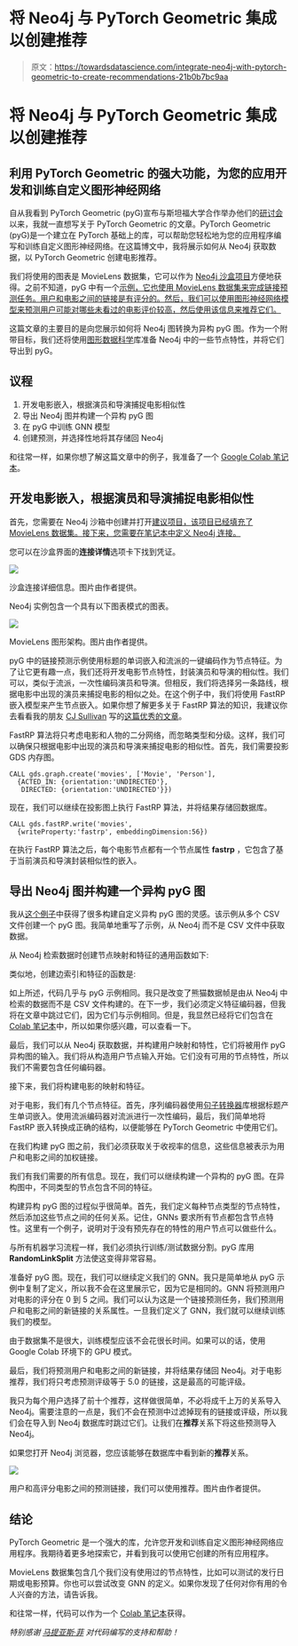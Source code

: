 # 将 Neo4j 与 PyTorch Geometric 集成以创建推荐

> 原文：<https://towardsdatascience.com/integrate-neo4j-with-pytorch-geometric-to-create-recommendations-21b0b7bc9aa>

# 将 Neo4j 与 PyTorch Geometric 集成以创建推荐

## 利用 PyTorch Geometric 的强大功能，为您的应用开发和训练自定义图形神经网络

自从我看到 PyTorch Geometric (pyG)宣布与斯坦福大学合作举办他们的[研讨会](https://snap.stanford.edu/graphlearning-workshop/)以来，我就一直想写关于 PyTorch Geometric 的文章。PyTorch Geometric (pyG)是一个建立在 PyTorch 基础上的库，可以帮助您轻松地为您的应用程序编写和训练自定义图形神经网络。在这篇博文中，我将展示如何从 Neo4j 获取数据，以 PyTorch Geometric 创建电影推荐。

我们将使用的图表是 MovieLens 数据集，它可以作为 [Neo4j 沙盒项目](https://sandbox.neo4j.com/?usecase=recommendations)方便地获得。之前不知道，pyG 中有一个[示例，它也使用 MovieLens 数据集来完成链接预测任务。用户和电影之间的链接是有评分的。然后，我们可以使用图形神经网络模型来预测用户可能对哪些未看过的电影评价较高，然后使用该信息来推荐它们。](https://github.com/pyg-team/pytorch_geometric/blob/master/examples/hetero/hetero_link_pred.py)

这篇文章的主要目的是向您展示如何将 Neo4j 图转换为异构 pyG 图。作为一个附带目标，我们还将使用[图形数据科学](https://neo4j.com/docs/graph-data-science/current/)库准备 Neo4j 中的一些节点特性，并将它们导出到 pyG。

## 议程

1.  开发电影嵌入，根据演员和导演捕捉电影相似性
2.  导出 Neo4j 图并构建一个异构 pyG 图
3.  在 pyG 中训练 GNN 模型
4.  创建预测，并选择性地将其存储回 Neo4j

和往常一样，如果你想了解这篇文章中的例子，我准备了一个 [Google Colab 笔记本](https://github.com/tomasonjo/blogs/blob/master/pyg2neo/Movie_recommendations.ipynb)。

## 开发电影嵌入，根据演员和导演捕捉电影相似性

首先，您需要在 Neo4j 沙箱中创建并打开[建议项目，该项目已经填充了 MovieLens 数据集。接下来，您需要在笔记本中定义 Neo4j 连接。](https://sandbox.neo4j.com/?usecase=recommendations)

您可以在沙盒界面的**连接详情**选项卡下找到凭证。

![](img/4573a45aca4798c675958843dbcc692f.png)

沙盒连接详细信息。图片由作者提供。

Neo4j 实例包含一个具有以下图表模式的图表。

![](img/ce7d768a672d7cee700b774e3a4a5936.png)

MovieLens 图形架构。图片由作者提供。

pyG 中的链接预测示例使用标题的单词嵌入和流派的一键编码作为节点特征。为了让它更有趣一点，我们还将开发电影节点特性，封装演员和导演的相似性。我们可以，类似于流派，一次性编码演员和导演。但相反，我们将选择另一条路线，根据电影中出现的演员来捕捉电影的相似之处。在这个例子中，我们将使用 FastRP 嵌入模型来产生节点嵌入。如果你想了解更多关于 FastRP 算法的知识，我建议你去看看我的朋友 [CJ Sullivan](https://medium.com/u/a9bc11f7a61b?source=post_page-----21b0b7bc9aa--------------------------------) 写的[这篇优秀的文章](/behind-the-scenes-on-the-fast-random-projection-algorithm-for-generating-graph-embeddings-efb1db0895)。

FastRP 算法将只考虑电影和人物的二分网络，而忽略类型和分级。这样，我们可以确保只根据电影中出现的演员和导演来捕捉电影的相似性。首先，我们需要投影 GDS 内存图。

```
CALL gds.graph.create('movies', ['Movie', 'Person'],
  {ACTED_IN: {orientation:'UNDIRECTED'}, 
   DIRECTED: {orientation:'UNDIRECTED'}})
```

现在，我们可以继续在投影图上执行 FastRP 算法，并将结果存储回数据库。

```
CALL gds.fastRP.write('movies', 
  {writeProperty:'fastrp', embeddingDimension:56})
```

在执行 FastRP 算法之后，每个电影节点都有一个节点属性 **fastrp** ，它包含了基于当前演员和导演封装相似性的嵌入。

## 导出 Neo4j 图并构建一个异构 pyG 图

我从[这个例子](https://github.com/pyg-team/pytorch_geometric/blob/master/examples/hetero/load_csv.py)中获得了很多构建自定义异构 pyG 图的灵感。该示例从多个 CSV 文件创建一个 pyG 图。我简单地重写了示例，从 Neo4j 而不是 CSV 文件中获取数据。

从 Neo4j 检索数据时创建节点映射和特征的通用函数如下:

类似地，创建边索引和特征的函数是:

如上所述，代码几乎与 pyG 示例相同。我只是改变了熊猫数据帧是由从 Neo4j 中检索的数据而不是 CSV 文件构建的。在下一步，我们必须定义特征编码器，但我将在文章中跳过它们，因为它们与示例相同。但是，我显然已经将它们包含在 [Colab 笔记本](https://github.com/tomasonjo/blogs/blob/master/pyg2neo/Movie_recommendations.ipynb)中，所以如果你感兴趣，可以查看一下。

最后，我们可以从 Neo4j 获取数据，并构建用户映射和特性，它们将被用作 pyG 异构图的输入。我们将从构造用户节点输入开始。它们没有可用的节点特性，所以我们不需要包含任何编码器。

接下来，我们将构建电影的映射和特征。

对于电影，我们有几个节点特征。首先，序列编码器使用[句子转换器](https://www.sbert.net/)库根据标题产生单词嵌入。使用流派编码器对流派进行一次性编码，最后，我们简单地将 FastRP 嵌入转换成正确的结构，以便能够在 PyTorch Geometric 中使用它们。

在我们构建 pyG 图之前，我们必须获取关于收视率的信息，这些信息被表示为用户和电影之间的加权链接。

我们有我们需要的所有信息。现在，我们可以继续构建一个异构的 pyG 图。在异构图中，不同类型的节点包含不同的特征。

构建异构 pyG 图的过程似乎很简单。首先，我们定义每种节点类型的节点特性，然后添加这些节点之间的任何关系。记住，GNNs 要求所有节点都包含节点特性。这里有一个例子，说明对于没有预先存在的特性的用户节点可以做些什么。

与所有机器学习流程一样，我们必须执行训练/测试数据分割。pyG 库用 **RandomLinkSplit** 方法使这变得非常容易。

准备好 pyG 图。现在，我们可以继续定义我们的 GNN。我只是简单地从 pyG 示例中复制了定义，所以我不会在这里展示它，因为它是相同的。GNN 将预测用户对电影的评分在 0 到 5 之间。我们可以认为这是一个链接预测任务，我们预测用户和电影之间的新链接的关系属性。一旦我们定义了 GNN，我们就可以继续训练我们的模型。

由于数据集不是很大，训练模型应该不会花很长时间。如果可以的话，使用 Google Colab 环境下的 GPU 模式。

最后，我们将预测用户和电影之间的新链接，并将结果存储回 Neo4j。对于电影推荐，我们将只考虑预测评级等于 5.0 的链接，这是最高的可能评级。

我只为每个用户选择了前十个推荐，这样做很简单，不必将成千上万的关系导入 Neo4j。需要注意的一点是，我们不会在预测中过滤掉现有的链接或评级，所以我们会在导入到 Neo4j 数据库时跳过它们。让我们在**推荐**关系下将这些预测导入 Neo4j。

如果您打开 Neo4j 浏览器，您应该能够在数据库中看到新的**推荐**关系。

![](img/dec7f75d06468a9be274ef7963febc4f.png)

用户和高评分电影之间的预测链接，我们可以使用推荐。图片由作者提供。

## 结论

PyTorch Geometric 是一个强大的库，允许您开发和训练自定义图形神经网络应用程序。我期待着更多地探索它，并看到我可以使用它创建的所有应用程序。

MovieLens 数据集包含几个我们没有使用过的节点特性，比如可以测试的发行日期或电影预算。你也可以尝试改变 GNN 的定义。如果你发现了任何对你有用的令人兴奋的方法，请告诉我。

和往常一样，代码可以作为一个 [Colab 笔记本](https://github.com/tomasonjo/blogs/blob/master/pyg2neo/Movie_recommendations.ipynb)获得。

*特别感谢* [*马提亚斯·菲*](https://medium.com/u/24cd20b3728e?source=post_page-----21b0b7bc9aa--------------------------------) *对代码编写的支持和帮助！*